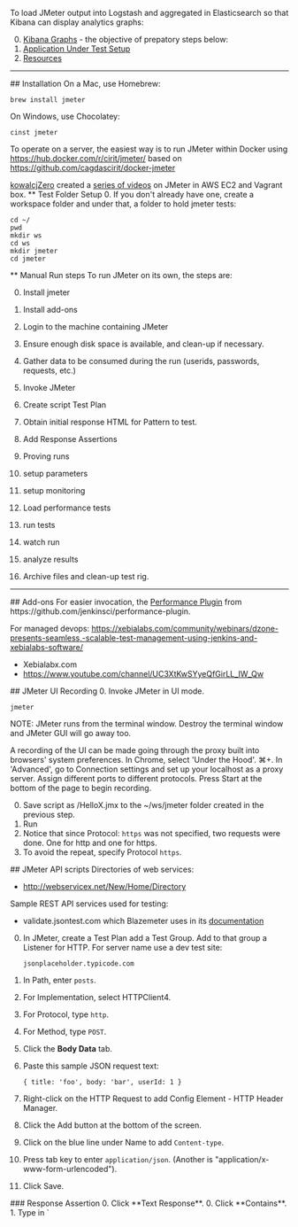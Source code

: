 To load JMeter output into Logstash and aggregated in Elasticsearch so that Kibana can display analytics graphs:

0. <a href="#KibanaGraphsJMeter"> Kibana Graphs</a> - the objective of prepatory steps below:
0. <a href="#AUTSetup"> Application Under Test Setup</a>
0. <a href="#Resources"> Resources</a>

<hr />

<a id="Installation">
## Installation</a>
On a Mac, use Homebrew:
   
   ```
   brew install jmeter
   ```

On Windows, use Chocolatey:
   
   ```
   cinst jmeter
   ```

To operate on a server, the easiest way is to run JMeter within Docker using
https://hub.docker.com/r/cirit/jmeter/
based on 
https://github.com/cagdascirit/docker-jmeter

<a target="_blank" href="https://plus.google.com/114432111742231285408/posts">
kowalcjZero</a> created a 
<a target="_blank" href="https://www.youtube.com/watch?v=RWkJl4OXTJI&list=PLAUamg5VPF5HAxDQlDVItNLfTBNzhpnW4">
series of videos</a> on JMeter in AWS EC2 and Vagrant box.

<a id="TestFolder">
** Test Folder Setup</a>
0. If you don't already have one, create a workspace folder and under that, a folder to hold jmeter tests:

   ```
   cd ~/
   pwd
   mkdir ws
   cd ws
   mkdir jmeter
   cd jmeter
   ```

<a id="ManualRun">
** Manual Run steps</a>
To run JMeter on its own, the steps are:

0. Install jmeter
1. Install add-ons
0. Login to the machine containing JMeter
0. Ensure enough disk space is available, and clean-up if necessary.
1. Gather data to be consumed during the run (userids, passwords, requests, etc.)

0. Invoke JMeter
0. Create script Test Plan
0. Obtain initial response HTML for Pattern to test.
0. Add Response Assertions
1. Proving runs
0. setup parameters

0. setup monitoring
0. Load performance tests
0. run tests
0. watch run
0. analyze results
1. Archive files and clean-up test rig.

<hr />
<a id="Addons">
## Add-ons</a>
For easier invocation, the
<a target="_blank" href="https://wiki.jenkins-ci.org/display/JENKINS/Performance+Plugin">
Performance Plugin</a> from https://github.com/jenkinsci/performance-plugin.

For managed devops:
https://xebialabs.com/community/webinars/dzone-presents-seamless,-scalable-test-management-using-jenkins-and-xebialabs-software/

   * Xebialabx.com
   * https://www.youtube.com/channel/UC3XtKwSYyeQfGirLL_IW_Qw


<a id="JMeterUIRecording">
## JMeter UI Recording</a>
0. Invoke JMeter in UI mode.

   ```
   jmeter
   ```

   NOTE: JMeter runs from the terminal window. Destroy the terminal window and JMeter GUI will go away too.

   A recording of the UI can be made going through the proxy built into browsers' system preferences.
   In Chrome, select 'Under the Hood'.
   ⌘+. In 'Advanced', go to Connection settings and set up your localhost as a proxy server. 
   Assign different ports to different protocols. 
   Press Start at the bottom of the page to begin recording.

0. Save script as /HelloX.jmx to the ~/ws/jmeter folder created in the previous step.
0. Run
1. Notice that since Protocol: `https` was not specified, two requests were done. One for http and one for https.
2. To avoid the repeat, specify Protocol `https`.

<a id="JMeterAPIscripts">
## JMeter API scripts</a>
Directories of web services:

   * http://webservicex.net/New/Home/Directory

Sample REST API services used for testing:

   * validate.jsontest.com which Blazemeter uses in its <a target="_blank"      href="https://blazemeter.com/blog/testing-soaprest-web-services-using-jmeter">documentation</a>


0. In JMeter, create a Test Plan add a Test Group. Add to that group a Listener for HTTP.
For server name use a dev test site:

   ```
   jsonplaceholder.typicode.com
   ```

0. In Path, enter `posts`.
0. For Implementation, select HTTPClient4. 
1. For Protocol, type `http`.
2. For Method, type `POST`.
3. Click the **Body Data** tab.
0. Paste this sample JSON request text:
   
   ```
   { title: 'foo', body: 'bar', userId: 1 }
   ```

0. Right-click on the HTTP Request to add Config Element - HTTP Header Manager.
1. Click the Add button at the bottom of the screen.
2. Click on the blue line under Name to add `Content-type`.
3. Press tab key to enter `application/json`. (Another is "application/x-www-form-urlencoded").
4. Click Save.

<a id="ResponseAssertion">
### Response Assertion</a>
0. Click **Text Response**.
0. Click **Contains**.
1. Type in `<title>`. This is in all HTML responses (including error pages).

<a id="Runs">
### Runs</a>
0. Press Ctrl+R to run the script.
0. Click on a response listener such as View Results Tree.

0. Press Ctrl+E to erase all results.

<a id="HeadlessRuns">
### Headless API Jmeter runs</a>
0. For a list of parameters JMeter recognizes:

   ```
   jmeter -?
   ```

   Notice parameters are **case sensitive**.

0. <a target="_blank" href="http://jmeter.apache.org/usermanual/get-started.html#non_gui">
This page lists the parameters</a> for JMeter to kick it off in non-UI (headless mode) using a command such as:

   ```
   jmeter -n -t testplan1.jmx -l log.jtl -H my.proxy.server -P 8000
   ```

   **-n** specifies no UI.

   **-t** prefixes test plan jmx files.
   
<a id="ResponseAssertion">
## Response Assertion</a>
0. Right-click on the HTTP request and select Add, Assertion, Response Assertion.
1. In the Pattern to Test section, add the pattern "title: 'foo'" coming back from a call to jsonplaceholder.

<hr />
## <a name="Resources"> Resources specifically about viewing JMeter using the ELK stack</a>
http://theworkaholic.blogspot.in/2015/05/graphs-for-jmeter-using-elasticsearch.html

http://blog.sematext.com/2015/06/23/replaying-elasticsearch-slowlogs-logstash-jmeter/

http://ecmarchitect.com/archives/2014/09/09/3932


<hr />
## <a name="Resources"> 
## Official resources about JMeter </a>
http://jmeter.apache.org/

http://jmeter.apache.org/usermanual/index.html

http://jmeter.apache.org/usermanual/jmeter_proxy_step_by_step.pdf

https://jmeter.apache.org/usermanual/jmeter_distributed_testing_step_by_step.pdf

http://jmeter.apache.org/usermanual/functions.html

http://jmeter.apache.org/usermanual/best-practices.html

http://jmeter.apache.org/usermanual/remote-test.html

http://wiki.apache.org/jmeter/

<a name="OtherResources"> 
## Other resources for JMeter </a>

http://ibalosh.tumblr.com/post/35475979058/running-jmeter-tests-with-jenkins

http://www.softwaretestingclass.com/learn-jmeter-performance-testing-jmeter-tutorial-series/

http://wiki.apache.org/jmeter/JMeterFAQ#How_to_do_remote_testing_the_.27proper_way.27.3F

https://blazemeter.com/blog

http://www.gallop.net/blog/an-amazing-open-source-performance-testing-tool-jmeter/

http://theworkaholic.blogspot.com/search/label/JMeter

https://performanceengg.wordpress.com//?s=jmeter&search=Go

http://jmeterworld.wordpress.com/

http://jmeter-expert.blogspot.com/

http://www.javapassion.com/handsonlabs/javatestjmeter/index.html

http://jmeter-tips.blogspot.com/

http://www.devx.com/webdev/Article/17950/

http://rubenlaguna.com/wp/enhanced-jdbc-sampler-for-apache-jmeter-22/

http://www.testingminded.com/search/label/JMeter

https://www.linkedin.com/grp/home?gid=2017104&trk=my_groups-tile-flipgrp

https://www.linkedin.com/grp/home?gid=4042150

https://www.linkedin.com/topic/jmeter

https://groups.google.com/forum/#!topic/oauth/VZaO3f-NFN0

https://www.youtube.com/watch?v=cv7KqxaLZd8

https://www.youtube.com/watch?v=rAEl0g8rpUM

https://www.youtube.com/watch?v=T3Ysb9O3EWI

https://www.youtube.com/watch?v=4mfFSrxpl0Y&index=4&list=PLc3SzDYhhiGXVcy8EcrTSfwsC-v8EUZvg

https://www.youtube.com/watch?v=7rO6TtO-QrI&list=PLByAM0wHjwJnQB2wNXzMh9qsVZoER2cxi

https://www.youtube.com/watch?v=aEJNc3TW-g8&list=TLi34_ofwXL78wNTEwMjAxNQ

TestNgx
https://hub.docker.com/search/?q=testngx
